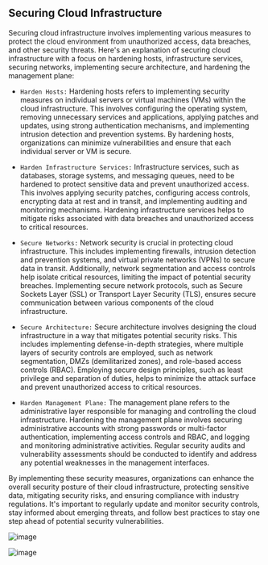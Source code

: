 ## Securing Cloud Infrastructure

Securing cloud infrastructure involves implementing various measures to protect the cloud environment from unauthorized access, data breaches, and other security threats. Here's an explanation of securing cloud infrastructure with a focus on hardening hosts, infrastructure services, securing networks, implementing secure architecture, and hardening the management plane:

+ `Harden Hosts:` Hardening hosts refers to implementing security measures on individual servers or virtual machines (VMs) within the cloud infrastructure. This involves configuring the operating system, removing unnecessary services and applications, applying patches and updates, using strong authentication mechanisms, and implementing intrusion detection and prevention systems. By hardening hosts, organizations can minimize vulnerabilities and ensure that each individual server or VM is secure.

+ `Harden Infrastructure Services:` Infrastructure services, such as databases, storage systems, and messaging queues, need to be hardened to protect sensitive data and prevent unauthorized access. This involves applying security patches, configuring access controls, encrypting data at rest and in transit, and implementing auditing and monitoring mechanisms. Hardening infrastructure services helps to mitigate risks associated with data breaches and unauthorized access to critical resources.

+ `Secure Networks:` Network security is crucial in protecting cloud infrastructure. This includes implementing firewalls, intrusion detection and prevention systems, and virtual private networks (VPNs) to secure data in transit. Additionally, network segmentation and access controls help isolate critical resources, limiting the impact of potential security breaches. Implementing secure network protocols, such as Secure Sockets Layer (SSL) or Transport Layer Security (TLS), ensures secure communication between various components of the cloud infrastructure.

+ `Secure Architecture:` Secure architecture involves designing the cloud infrastructure in a way that mitigates potential security risks. This includes implementing defense-in-depth strategies, where multiple layers of security controls are employed, such as network segmentation, DMZs (demilitarized zones), and role-based access controls (RBAC). Employing secure design principles, such as least privilege and separation of duties, helps to minimize the attack surface and prevent unauthorized access to critical resources.

+ `Harden Management Plane:` The management plane refers to the administrative layer responsible for managing and controlling the cloud infrastructure. Hardening the management plane involves securing administrative accounts with strong passwords or multi-factor authentication, implementing access controls and RBAC, and logging and monitoring administrative activities. Regular security audits and vulnerability assessments should be conducted to identify and address any potential weaknesses in the management interfaces.

By implementing these security measures, organizations can enhance the overall security posture of their cloud infrastructure, protecting sensitive data, mitigating security risks, and ensuring compliance with industry regulations. It's important to regularly update and monitor security controls, stay informed about emerging threats, and follow best practices to stay one step ahead of potential security vulnerabilities.

![image](https://github.com/adeleke123/I4GCybersecurity/assets/51156057/7b9eb41c-cb91-4302-93b3-3a705c391954)

![image](https://github.com/adeleke123/I4GCybersecurity/assets/51156057/b9ee2c67-793f-4e42-a4bc-0d13997ad74c)
